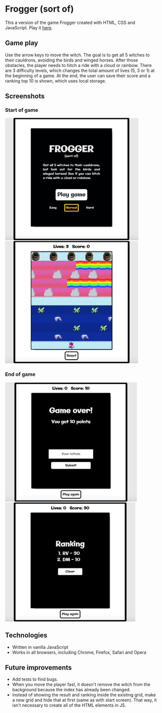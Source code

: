 # Frogger (sort of)
This a version of the game Frogger created with HTML, CSS and JavaScript. Play it [here](https://didemertens.github.io/sei-project-1/).

## Game play
Use the arrow keys to move the witch. The goal is to get all 5 witches to their cauldrons, avoiding the birds and winged horses. After those obstacles, the player needs to hitch a ride with a cloud or rainbow. There are 3 difficulty levels, which changes the total amount of lives (5, 3 or 1) at the beginning of a game. At the end, the user can save their score and a ranking top 10 is shown, which uses local storage. 

## Screenshots
### Start of game
<img src="/assets/frogger-scr-1.png" alt="Frogger start screen screenshot" height="400"/> <img src="/assets/frogger-scr-2.png" alt="Frogger game play screenshot" height="400"/>

### End of game
<img src="/assets/frogger-scr-3.png" alt="Frogger game lost screenshot" height="390"/> <img src="/assets/frogger-scr-4.png" alt="Frogger ranking screenshot" height="390"/>

## Technologies
* Written in vanilla JavaScript
* Works in all browsers, including Chrome, Firefox, Safari and Opera

## Future improvements
* Add tests to find bugs.
* When you move the player fast, it doesn't remove the witch from the background because the index has already been changed.
* Instead of showing the result and ranking inside the existing grid, make a new grid and hide that at first (same as with start screen). That way, it isn't necessary to create all of the HTML elements in JS.

